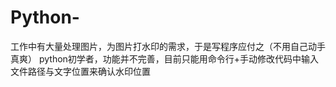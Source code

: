 # Python-
工作中有大量处理图片，为图片打水印的需求，于是写程序应付之（不用自己动手真爽）
python初学者，功能并不完善，目前只能用命令行+手动修改代码中输入文件路径与文字位置来确认水印位置
